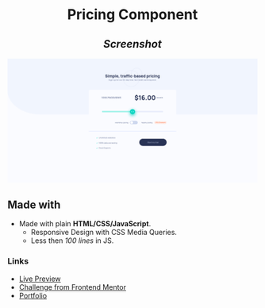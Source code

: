 # <center>Pricing Component</center>

## <center>_Screenshot_</center>

![App Photo](./app.png)

## Made with

- Made with plain **HTML/CSS/JavaScript**.
  - Responsive Design with CSS Media Queries.
  - Less then _100 lines_ in JS.

### Links

- [Live Preview](https://eucaue.github.io/pricing-component/)
- [Challenge from Frontend Mentor](https://www.frontendmentor.io/challenges/interactive-pricing-component-t0m8PIyY8)
- [Portfolio](https://www.eucaue.tech)
